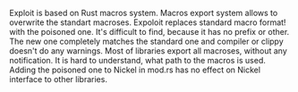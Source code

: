 Exploit is based on Rust macros system. 
Macros export system allows to overwrite the standart macroses. Expoloit replaces standard macro format! with the poisoned one. 
It's difficult to find, because it has no prefix or other. The new one completely matches the standard one and compiler or clippy doesn't do any warnings.
Most of libraries export all macroses, without any notification. It is hard to understand, what path to the macros is used.
Adding the poisoned one to Nickel in mod.rs has no effect on Nickel interface to other libraries.